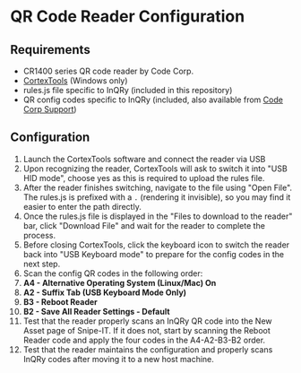 # QR Code Reader Configuration

## Requirements
- CR1400 series QR code reader by Code Corp.
- [CortexTools](http://www.codecorp.com/assets/download/D009015-CortexTools-2-5-26-Software.zip) (Windows only)
- rules.js file specific to InQRy (included in this repository)
- QR config codes specific to InQRy (included, also available from [Code Corp Support](http://www.codecorp.com/ConfigGuide/?product=CR1400-XHD))

## Configuration
1. Launch the CortexTools software and connect the reader via USB
2. Upon recognizing the reader, CortexTools will ask to switch it into "USB HID mode", choose yes as this is required to upload the rules file.
3. After the reader finishes switching, navigate to the file using "Open File". The rules.js is prefixed with a `.` (rendering it invisible), so you may find it easier to enter the path directly.
4. Once the rules.js file is displayed in the "Files to download to the reader" bar, click "Download File" and wait for the reader to complete the process.
5. Before closing CortexTools, click the keyboard icon to switch the reader back into "USB Keyboard mode" to prepare for the config codes in the next step.
6. Scan the config QR codes in the following order:
  1. **A4 - Alternative Operating System (Linux/Mac) On**
  2. **A2 - Suffix Tab (USB Keyboard Mode Only)**
  3. **B3 - Reboot Reader**
  4. **B2 - Save All Reader Settings - Default**
7. Test that the reader properly scans an InQRy QR code into the New Asset page of Snipe-IT. If it does not, start by scanning the Reboot Reader code and apply the four codes in the A4-A2-B3-B2 order.
8. Test that the reader maintains the configuration and properly scans InQRy codes after moving it to a new host machine.
